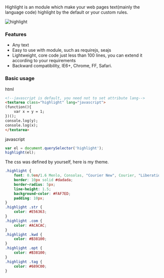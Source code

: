 Highlight is an module which make your web pages text(mainly the language code) highlight by the default or your custom rules.

![highlight](https://raw.githubusercontent.com/jianghai/highlight/master/screenshot.png)

### Features

- Any text
- Easy to use with module, such as requirejs, seajs
- Lightweight, core code just less than 100 lines, you can extend it according to your requirements
- Backward compatibility, IE6+, Chrome, FF, Safari.

### Basic usage

html
```html
<!--javascript is default, you need not to set attribute lang-->
<textarea class="highlight" lang="javascript">
(function(){
    var x = y = 1;
})();
console.log(y);
console.log(x);
</textarea>
```

javascript
```js
var el = document.querySelector('highlight');
highlight(el);
```

The css was defined by yourself, here is my theme.
```css
.highlight {
    font: 0.9em/1.6 Menlo, Consolas, "Courier New", Courier, "Liberation Mono", monospace;
    border: 10px solid #dadada;
    border-radius: 5px;
    line-height: 1.5;
    background-color: #FAF7ED;
    padding: 10px;
}
.highlight .str {
    color: #E56363;
}
.highlight .com {
    color: #ACACAC;
}
.highlight .kwd {
    color: #B38100;
}
.highlight .opt {
    color: #B38100;
}
.highlight .tag {
    color: #689C00;
}
```